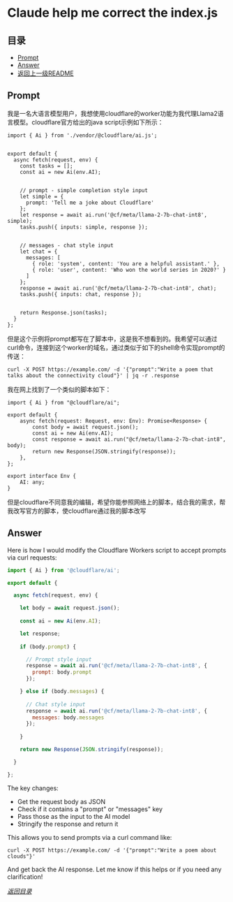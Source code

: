 # Claude help me correct the index.js

## 目录
- [Prompt](#prompt)
- [Answer](#answer)
- [返回上一级README](../README.md)

## Prompt
我是一名大语言模型用户，我想使用cloudflare的worker功能为我代理Llama2语言模型。cloudflare官方给出的java script示例如下所示：
```
import { Ai } from './vendor/@cloudflare/ai.js';


export default {
  async fetch(request, env) {
    const tasks = [];
    const ai = new Ai(env.AI);


    // prompt - simple completion style input
    let simple = {
      prompt: 'Tell me a joke about Cloudflare'
    };
    let response = await ai.run('@cf/meta/llama-2-7b-chat-int8', simple);
    tasks.push({ inputs: simple, response });


    // messages - chat style input
    let chat = {
      messages: [
        { role: 'system', content: 'You are a helpful assistant.' },
        { role: 'user', content: 'Who won the world series in 2020?' }
      ]
    };
    response = await ai.run('@cf/meta/llama-2-7b-chat-int8', chat);
    tasks.push({ inputs: chat, response });


    return Response.json(tasks);
  }
};
```
但是这个示例将prompt都写在了脚本中，这是我不想看到的。我希望可以通过curl命令，连接到这个worker的域名，通过类似于如下的shell命令实现prompt的传送：
```
curl -X POST https://example.com/ -d '{"prompt":"Write a poem that talks about the connectivity cloud"}' | jq -r .response
```
我在网上找到了一个类似的脚本如下：
```
import { Ai } from "@cloudflare/ai";

export default {
    async fetch(request: Request, env: Env): Promise<Response> {
        const body = await request.json();
        const ai = new Ai(env.AI);
        const response = await ai.run("@cf/meta/llama-2-7b-chat-int8", body);
        return new Response(JSON.stringify(response));
    },
};

export interface Env {
    AI: any;
}
```
但是cloudflare不同意我的编辑，希望你能参照网络上的脚本，结合我的需求，帮我改写官方的脚本，使cloudflare通过我的脚本改写

## Answer
Here is how I would modify the Cloudflare Workers script to accept prompts via curl requests:

```js
import { Ai } from '@cloudflare/ai';

export default {

  async fetch(request, env) {

    let body = await request.json();
    
    const ai = new Ai(env.AI);

    let response;
    
    if (body.prompt) {

      // Prompt style input  
      response = await ai.run('@cf/meta/llama-2-7b-chat-int8', {
        prompt: body.prompt
      });

    } else if (body.messages) {
    
      // Chat style input
      response = await ai.run('@cf/meta/llama-2-7b-chat-int8', {
        messages: body.messages  
      });
      
    }

    return new Response(JSON.stringify(response));

  }

};
```

The key changes:

- Get the request body as JSON 
- Check if it contains a "prompt" or "messages" key
- Pass those as the input to the AI model
- Stringify the response and return it

This allows you to send prompts via a curl command like:

```
curl -X POST https://example.com/ -d '{"prompt":"Write a poem about clouds"}'
```

And get back the AI response. Let me know if this helps or if you need any clarification!

*[返回目录](#目录)*